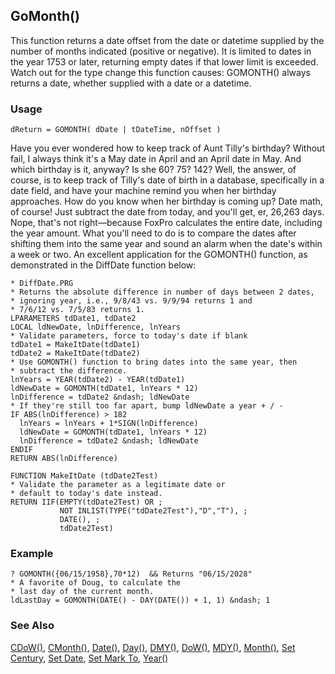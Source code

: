 ## GoMonth()

This function returns a date offset from the date or datetime supplied by the number of months indicated (positive or negative). It is limited to dates in the year 1753 or later, returning empty dates if that lower limit is exceeded. Watch out for the type change this function causes: GOMONTH() always returns a date, whether supplied with a date or a datetime. 

### Usage

```foxpro
dReturn = GOMONTH( dDate | tDateTime, nOffset )
```

Have you ever wondered how to keep track of Aunt Tilly's birthday? Without fail, I always think it's a May date in April and an April date in May. And which birthday is it, anyway? Is she 60? 75? 142? Well, the answer, of course, is to keep track of Tilly's date of birth in a database, specifically in a date field, and have your machine remind you when her birthday approaches. How do you know when her birthday is coming up? Date math, of course! Just subtract the date from today, and you'll get, er, 26,263 days. Nope, that's not right&mdash;because FoxPro calculates the entire date, including the year amount. What you'll need to do is to compare the dates after shifting them into the same year and sound an alarm when the date's within a week or two. An excellent application for the GOMONTH() function, as demonstrated in the DiffDate function below:

```foxpro
* DiffDate.PRG
* Returns the absolute difference in number of days between 2 dates,
* ignoring year, i.e., 9/8/43 vs. 9/9/94 returns 1 and 
* 7/6/12 vs. 7/5/83 returns 1.
LPARAMETERS tdDate1, tdDate2
LOCAL ldNewDate, lnDifference, lnYears
* Validate parameters, force to today's date if blank
tdDate1 = MakeItDate(tdDate1)
tdDate2 = MakeItDate(tdDate2)
* Use GOMONTH() function to bring dates into the same year, then
* subtract the difference.
lnYears = YEAR(tdDate2) - YEAR(tdDate1)
ldNewDate = GOMONTH(tdDate1, lnYears * 12)
lnDifference = tdDate2 &ndash; ldNewDate
* If they're still too far apart, bump ldNewDate a year + / -
IF ABS(lnDifference) > 182
  lnYears = lnYears + 1*SIGN(lnDifference)
  ldNewDate = GOMONTH(tdDate1, lnYears * 12)
  lnDifference = tdDate2 &ndash; ldNewDate
ENDIF
RETURN ABS(lnDifference)
 
FUNCTION MakeItDate (tdDate2Test)
* Validate the parameter as a legitimate date or 
* default to today's date instead.
RETURN IIF(EMPTY(tdDate2Test) OR ;
           NOT INLIST(TYPE("tdDate2Test"),"D","T"), ;
           DATE(), ;
           tdDate2Test)
```
### Example

```foxpro
? GOMONTH({06/15/1958},70*12)  && Returns "06/15/2028"
* A favorite of Doug, to calculate the
* last day of the current month.
ldLastDay = GOMONTH(DATE() - DAY(DATE()) + 1, 1) &ndash; 1
```
### See Also

[CDoW()](s4g030.md), [CMonth()](s4g030.md), [Date()](s4g031.md), [Day()](s4g030.md), [DMY()](s4g032.md), [DoW()](s4g288.md), [MDY()](s4g032.md), [Month()](s4g030.md), [Set Century](s4g035.md), [Set Date](s4g035.md), [Set Mark To](s4g035.md), [Year()](s4g030.md)